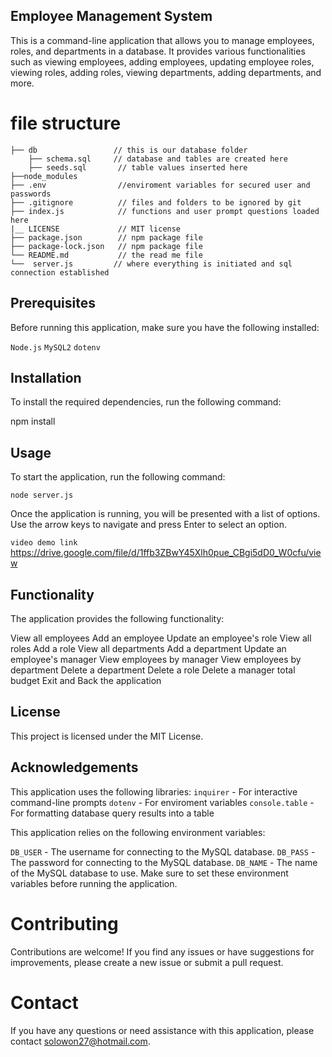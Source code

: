 ## Employee Management System
This is a command-line application that allows you to manage employees, roles, and departments in a database. It provides various functionalities such as viewing employees, adding employees, updating employee roles, viewing roles, adding roles, viewing departments, adding departments, and more.

# file structure
```
├── db                 // this is our database folder
    ├── schema.sql     // database and tables are created here
    ├── seeds.sql       // table values inserted here
├──node_modules
├── .env                //enviroment variables for secured user and passwords
├── .gitignore          // files and folders to be ignored by git
├── index.js            // functions and user prompt questions loaded here
|__ LICENSE             // MIT license
├── package.json        // npm package file
├── package-lock.json   // npm package file
└── README.md           // the read me file  
└──  server.js         // where everything is initiated and sql connection established  
```
## Prerequisites
Before running this application, make sure you have the following installed:

```Node.js```
```MySQL2```
```dotenv```
## Installation

To install the required dependencies, run the following command:

npm install
## Usage
To start the application, run the following command:

```node server.js```


Once the application is running, you will be presented with a list of options. Use the arrow keys to navigate and press Enter to select an option.

``` video demo link ```
https://drive.google.com/file/d/1ffb3ZBwY45Xlh0pue_CBgi5dD0_W0cfu/view

## Functionality
The application provides the following functionality:

View all employees
Add an employee
Update an employee's role
View all roles
Add a role
View all departments
Add a department
Update an employee's manager
View employees by manager
View employees by department
Delete a department
Delete a role
Delete a manager
total budget
Exit and Back the application
## License
This project is licensed under the MIT License.

## Acknowledgements
This application uses the following libraries:
```inquirer``` - For interactive command-line prompts
```dotenv``` - For enviroment variables
```console.table``` - For formatting database query results into a table

This application relies on the following environment variables:

```DB_USER``` - The username for connecting to the MySQL database.
```DB_PASS``` - The password for connecting to the MySQL database.
```DB_NAME``` - The name of the MySQL database to use.
Make sure to set these environment variables before running the application.


# Contributing
Contributions are welcome! If you find any issues or have suggestions for improvements, please create a new issue or submit a pull request.


# Contact
If you have any questions or need assistance with this application, please contact solowon27@hotmail.com.
